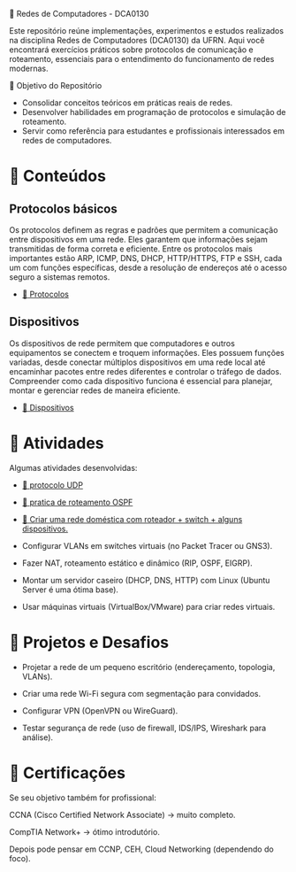 📡 Redes de Computadores - DCA0130

Este repositório reúne implementações, experimentos e estudos realizados na disciplina Redes de Computadores (DCA0130) da UFRN. Aqui você encontrará exercícios práticos sobre protocolos de comunicação e roteamento, essenciais para o entendimento do funcionamento de redes modernas.

🚀 Objetivo do Repositório

- Consolidar conceitos teóricos em práticas reais de redes.
- Desenvolver habilidades em programação de protocolos e simulação de roteamento.
- Servir como referência para estudantes e profissionais interessados em redes de computadores.

# 🔹 Conteúdos

## Protocolos básicos

Os protocolos definem as regras e padrões que permitem a comunicação entre dispositivos em uma rede. Eles garantem que informações sejam transmitidas de forma correta e eficiente. Entre os protocolos mais importantes estão ARP, ICMP, DNS, DHCP, HTTP/HTTPS, FTP e SSH, cada um com funções específicas, desde a resolução de endereços até o acesso seguro a sistemas remotos.

- [📌 Protocolos](./conteudos/protocolos.md)

## Dispositivos

Os dispositivos de rede permitem que computadores e outros equipamentos se conectem e troquem informações. Eles possuem funções variadas, desde conectar múltiplos dispositivos em uma rede local até encaminhar pacotes entre redes diferentes e controlar o tráfego de dados. Compreender como cada dispositivo funciona é essencial para planejar, montar e gerenciar redes de maneira eficiente.

- [📌 Dispositivos](./conteudos/dispositivos.md)

# 🔹 Atividades

Algumas atividades desenvolvidas:

- [📌 protocolo UDP](./atividades/servidor_data/servidor_data.md)  
- [📌 pratica de roteamento OSPF](./atividades/roteamento/OSPF.md)
- [📌 Criar uma rede doméstica com roteador + switch + alguns dispositivos.](./atividades/rede_domestica/rede_domestica.md)

- Configurar VLANs em switches virtuais (no Packet Tracer ou GNS3).

- Fazer NAT, roteamento estático e dinâmico (RIP, OSPF, EIGRP).

- Montar um servidor caseiro (DHCP, DNS, HTTP) com Linux (Ubuntu Server é uma ótima base).

- Usar máquinas virtuais (VirtualBox/VMware) para criar redes virtuais.

# 🔹 Projetos e Desafios

- Projetar a rede de um pequeno escritório (endereçamento, topologia, VLANs).

- Criar uma rede Wi-Fi segura com segmentação para convidados.

- Configurar VPN (OpenVPN ou WireGuard).

- Testar segurança de rede (uso de firewall, IDS/IPS, Wireshark para análise).

# 🔹 Certificações

Se seu objetivo também for profissional:

CCNA (Cisco Certified Network Associate) → muito completo.

CompTIA Network+ → ótimo introdutório.

Depois pode pensar em CCNP, CEH, Cloud Networking (dependendo do foco).
